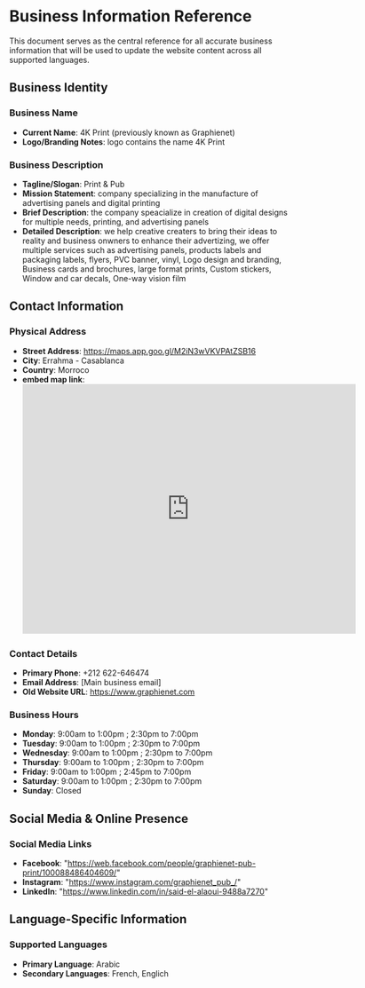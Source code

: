 # Business Information Reference

This document serves as the central reference for all accurate business information that will be used to update the website content across all supported languages.

## Business Identity

### Business Name

- **Current Name**: 4K Print (previously known as Graphienet)
- **Logo/Branding Notes**: logo contains the name 4K Print

### Business Description

- **Tagline/Slogan**: Print & Pub
- **Mission Statement**: company specializing in the manufacture of advertising panels and digital printing
- **Brief Description**: the company speacialize in creation of digital designs for multiple needs, printing, and advertising panels
- **Detailed Description**: we help creative creaters to bring their ideas to reality and business onwners to enhance their advertizing, we offer multiple services such as advertising panels, products labels and packaging labels, flyers, PVC banner, vinyl, Logo design and branding, Business cards and brochures, large format prints, Custom stickers, Window and car decals, One-way vision film

## Contact Information

### Physical Address

- **Street Address**: https://maps.app.goo.gl/M2iN3wVKVPAtZSB16
- **City**: Errahma - Casablanca
- **Country**: Morroco
- **embed map link**: <iframe src="https://www.google.com/maps/embed?pb=!1m13!1m8!1m3!1d195.67575932320185!2d-7.723849017775271!3d33.53580919063656!3m2!1i1024!2i768!4f13.1!3m2!1m1!2zMzPCsDMyJzA3LjgiTiA3wrA0MycyNi43Ilc!5e1!3m2!1sen!2sus!4v1754481813448!5m2!1sen!2sus" width="600" height="450" style="border:0;" allowfullscreen="" loading="lazy" referrerpolicy="no-referrer-when-downgrade"></iframe>

### Contact Details

- **Primary Phone**: +212 622-646474
- **Email Address**: [Main business email]
- **Old Website URL**: https://www.graphienet.com

### Business Hours

- **Monday**: 9:00am to 1:00pm ; 2:30pm to 7:00pm
- **Tuesday**: 9:00am to 1:00pm ; 2:30pm to 7:00pm
- **Wednesday**: 9:00am to 1:00pm ; 2:30pm to 7:00pm
- **Thursday**: 9:00am to 1:00pm ; 2:30pm to 7:00pm
- **Friday**: 9:00am to 1:00pm ; 2:45pm to 7:00pm
- **Saturday**: 9:00am to 1:00pm ; 2:30pm to 7:00pm
- **Sunday**: Closed

## Social Media & Online Presence

### Social Media Links

- **Facebook**: "https://web.facebook.com/people/graphienet-pub-print/100088486404609/"
- **Instagram**: "https://www.instagram.com/graphienet_pub_/"
- **LinkedIn**: "https://www.linkedin.com/in/said-el-alaoui-9488a7270"

## Language-Specific Information

### Supported Languages

- **Primary Language**: Arabic
- **Secondary Languages**: French, Englich
